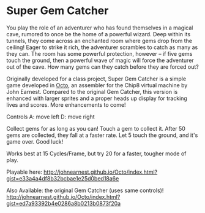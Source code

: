 Super Gem Catcher
====

You play the role of an adventurer who has found themselves in a magical cave, rumored to once be the home of a powerful wizard. Deep within its tunnels, they come across an enchanted room where gems drop from the ceiling! 
Eager to strike it rich, the adventurer scrambles to catch as many as they can. The room has some powerful protection, however – if five gems touch the ground, then a powerful wave of magic will force the adventurer out of the cave. 
How many gems can they catch before they are forced out?

Originally developed for a class project, Super Gem Catcher is a simple game developed in [Octo](http://johnearnest.github.io/Octo/), an assembler for the Chip8 virtual machine by John Earnest. Compared to the original Gem Catcher, this version is enhanced with larger sprites and a proper heads up display for tracking lives and scores. More enhancements to come!

Controls
A: move left
D: move right

Collect gems for as long as you can! Touch a gem to collect it.
After 50 gems are collected, they fall at a faster rate.
Let 5 touch the ground, and it's game over. Good luck!

Works best at 15 Cycles/Frame, but try 20 for a faster, tougher mode of play.

Playable here: 
http://johnearnest.github.io/Octo/index.html?gist=e33a4a4df8b32bcbae1e25d0bed18a6e

Also Available: the original Gem Catcher (uses same controls)!
http://johnearnest.github.io/Octo/index.html?gist=ed7a93392b4e0286a8b0213b0873f20a

